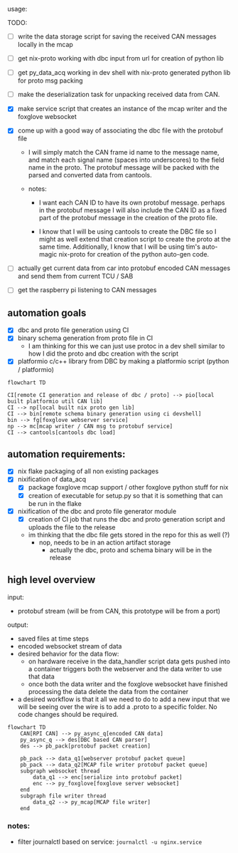 usage: 

TODO:

- [ ] write the data storage script for saving the received CAN messages locally in the mcap
- [ ] get nix-proto working with dbc input from url for creation of python lib
- [ ] get py_data_acq working in dev shell with nix-proto generated python lib for proto msg packing
- [ ] make the deserialization task for unpacking received data from CAN.
- [x] make service script that creates an instance of the mcap writer and the foxglove websocket
- [x] come up with a good way of associating the dbc file with the protobuf file

    - I will simply match the CAN frame id name to the message name, and match each signal name (spaces into underscores) to the field name in the proto. The protobuf message will be packed with the parsed and converted data from cantools.
    
    - notes:
        - I want each CAN ID to have its own protobuf message. perhaps in the protobuf message I will also include the CAN ID as a fixed part of the protobuf message in the creation of the proto file.
       
        - I know that I will be using cantools to create the DBC file so I might as well extend that creation script to create the proto at the same time. Additionally, I know that I will be using tim's auto-magic nix-proto for creation of the python auto-gen code.

- [ ] actually get current data from car into protobuf encoded CAN messages and send them from current TCU / SAB
- [ ] get the raspberry pi listening to CAN messages

## automation goals
- [x] dbc and proto file generation using CI
- [x] binary schema generation from proto file in CI
    - I am thinking for this we can just use protoc in a dev shell similar to how I did the proto and dbc creation with the script
- [x] platformio c/c++ library from DBC by making a platformio script (python / platformio)

```mermaid
flowchart TD

CI[remote CI generation and release of dbc / proto] --> pio[local built platformio util CAN lib]
CI --> np[local built nix proto gen lib]
CI --> bin[remote schema binary generation using ci devshell]
bin --> fg[foxglove webserver service]
np --> mc[mcap writer / CAN msg to protobuf service]
CI --> cantools[cantools dbc load]

```

## automation requirements:
- [x] nix flake packaging of all non existing packages
- [x] nixification of data_acq
    - [x] package foxglove mcap support / other foxglove python stuff for nix
    - [x] creation of executable for setup.py so that it is something that can be run in the flake
- [x] nixification of the dbc and proto file generator module
    - [x] creation of CI job that runs the dbc and proto generation script and uploads the file to the release
    - im thinking that the dbc file gets stored in the repo for this as well (?)
        - nop, needs to be in an action artifact storage
            - actually the dbc, proto and schema binary will be in the release

## high level overview
input: 
- protobuf stream (will be from CAN, this prototype will be from a port)

output: 
- saved files at time steps
- encoded websocket stream of data
- desired behavior for the data flow:
    - on hardware receive in the data_handler script data gets pushed into a container triggers both the webserver and the data writer to use that data
    - once both the data writer and the foxglove websocket have finished processing the data delete the data from the container
- a desired workflow is that it all we need to do to add a new input that we will be seeing over the wire is to add a .proto to a specific folder. No code changes should be required.

```mermaid
flowchart TD
    CAN[RPI CAN] --> py_async_q[encoded CAN data]
    py_async_q --> des[DBC based CAN parser] 
    des --> pb_pack[protobuf packet creation]
    
    pb_pack --> data_q1[webserver protobuf packet queue]
    pb_pack --> data_q2[MCAP file writer protobuf packet queue]
    subgraph websocket thread
        data_q1 --> enc[serialize into protobuf packet]
        enc --> py_foxglove[foxglove server websocket]
    end
    subgraph file writer thread
        data_q2 --> py_mcap[MCAP file writer]
    end
```

### notes:
- filter journalctl based on service: `journalctl -u nginx.service`
